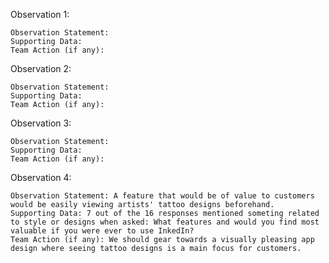 Observation 1:

    Observation Statement:
    Supporting Data:
    Team Action (if any):
  
Observation 2:

    Observation Statement:
    Supporting Data:
    Team Action (if any):

Observation 3:

    Observation Statement:
    Supporting Data:
    Team Action (if any):

Observation 4:

    Observation Statement: A feature that would be of value to customers would be easily viewing artists' tattoo designs beforehand.
    Supporting Data: 7 out of the 16 responses mentioned someting related to style or designs when asked: What features and would you find most valuable if you were ever to use InkedIn? 
    Team Action (if any): We should gear towards a visually pleasing app design where seeing tattoo designs is a main focus for customers.
